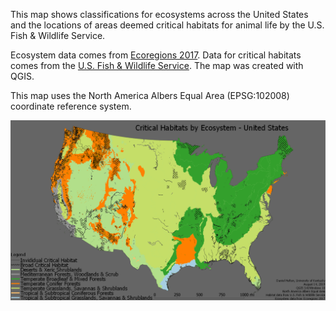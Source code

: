 This map shows classifications for ecosystems across the United States and the locations of areas deemed critical habitats for animal life by the U.S. Fish & Wildlife Service.

Ecosystem data comes from <a href="https://ecoregions2017.appspot.com/">Ecoregions 2017</a>. Data for critical habitats comes from the <a href="https://ecos.fws.gov/ecp/report/table/critical-habitat.html">U.S. Fish & Wildlife Service</a>. The map was created with QGIS.

This map uses the North America Albers Equal Area (EPSG:102008) coordinate reference system.

<img src="/project/graphics/Ecosystems_1200px.png">
